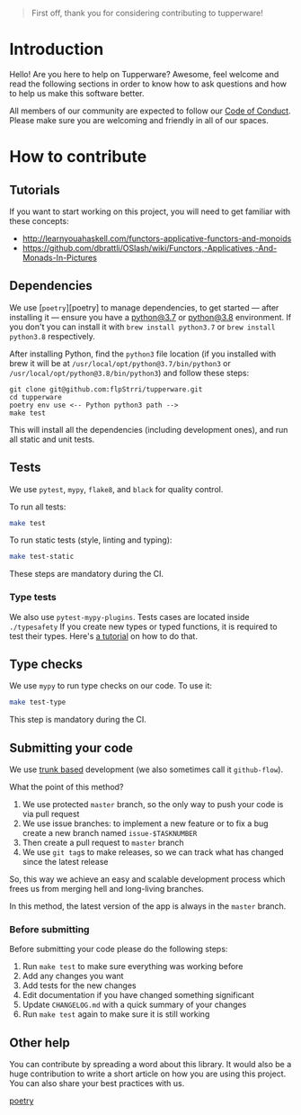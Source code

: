 >First off, thank you for considering contributing to tupperware!

# Introduction

Hello! Are you here to help on Tupperware?
Awesome, feel welcome and read the following sections in order to know how to ask questions and how to help us make this software better.

All members of our community are expected to follow our [Code of Conduct][CodeOfConduct].
Please make sure you are welcoming and friendly in all of our spaces.

# How to contribute

## Tutorials

If you want to start working on this project,
you will need to get familiar with these concepts:

- http://learnyouahaskell.com/functors-applicative-functors-and-monoids
- https://github.com/dbrattli/OSlash/wiki/Functors,-Applicatives,-And-Monads-In-Pictures

## Dependencies

We use [`poetry`][poetry] to manage dependencies, to get started — after installing it — ensure you have a python@3.7 or python@3.8 environment.
If you don't you can install it with `brew install python3.7` or `brew install python3.8` respectively.  

After installing Python, find the `python3` file location (if you installed with brew it will be at `/usr/local/opt/python@3.7/bin/python3` or `/usr/local/opt/python@3.8/bin/python3`) and follow these steps:

```shell
git clone git@github.com:flpStrri/tupperware.git
cd tupperware
poetry env use <-- Python python3 path -->
make test
```

This will install all the dependencies (including development ones),
and run all static and unit tests.

## Tests

We use `pytest`, `mypy`, `flake8`, and `black` for quality control.

To run all tests:

```bash
make test
```

To run static tests (style, linting and typing):

```bash
make test-static
```

These steps are mandatory during the CI.

### Type tests

We also use `pytest-mypy-plugins`. Tests cases are located inside `./typesafety`
If you create new types or typed functions, it is required to test their types.
Here's [a tutorial](https://sobolevn.me/2019/08/testing-mypy-types) on how to do that.


## Type checks

We use `mypy` to run type checks on our code.
To use it:

```bash
make test-type
```

This step is mandatory during the CI.


## Submitting your code

We use [trunk based](https://trunkbaseddevelopment.com/) development (we also sometimes call it `github-flow`).

What the point of this method?

1. We use protected `master` branch, so the only way to push your code is via pull request
2. We use issue branches: to implement a new feature or to fix a bug create a new branch named `issue-$TASKNUMBER`
3. Then create a pull request to `master` branch
4. We use `git tag`s to make releases, so we can track what has changed since the latest release

So, this way we achieve an easy and scalable development process which frees us from merging hell and long-living branches.

In this method, the latest version of the app is always in the `master` branch.

### Before submitting

Before submitting your code please do the following steps:

1. Run `make test` to make sure everything was working before
2. Add any changes you want
3. Add tests for the new changes
4. Edit documentation if you have changed something significant
5. Update `CHANGELOG.md` with a quick summary of your changes
6. Run `make test` again to make sure it is still working


## Other help

You can contribute by spreading a word about this library.
It would also be a huge contribution to write a short article on how you are using this project.
You can also share your best practices with us.

[CodeOfConduct]: https://github.com/flpStrri/tupperware/blob/master/CODE_OF_CONDUCT.md
[poetry](https://github.com/python-poetry/poetry)